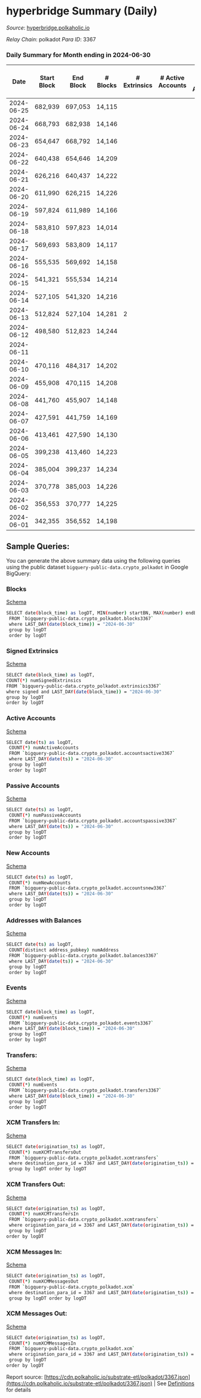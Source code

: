 # hyperbridge Summary (Daily)

_Source_: [hyperbridge.polkaholic.io](https://hyperbridge.polkaholic.io)

*Relay Chain*: polkadot
*Para ID*: 3367



### Daily Summary for Month ending in 2024-06-30


| Date    | Start Block | End Block | # Blocks | # Extrinsics | # Active Accounts | # Passive Accounts | # New Accounts | # Addresses | # Events  | # Transfers ($USD) | # XCM Transfers In ($USD) | # XCM Transfers Out ($USD) | # XCM In | # XCM Out | Issues |
|---------|-------------|-----------|----------|--------------|-------------------|--------------------|----------------|-------------|-----------|--------------------|---------------------------|----------------------------|----------|-----------|--------|
| 2024-06-25 | 682,939 | 697,053 | 14,115 |  |  |  |  | 2 | 28,238 |   |   |   |  |  |  |
| 2024-06-24 | 668,793 | 682,938 | 14,146 |  |  |  |  | 2 | 28,300 |   |   |   |  |  |  |
| 2024-06-23 | 654,647 | 668,792 | 14,146 |  |  |  |  | 2 | 28,300 |   |   |   |  |  |  |
| 2024-06-22 | 640,438 | 654,646 | 14,209 |  |  |  |  | 2 | 28,426 |   |   |   |  |  |  |
| 2024-06-21 | 626,216 | 640,437 | 14,222 |  |  |  |  | 2 | 28,452 |   |   |   |  |  |  |
| 2024-06-20 | 611,990 | 626,215 | 14,226 |  |  |  |  | 2 | 28,460 |   |   |   |  |  |  |
| 2024-06-19 | 597,824 | 611,989 | 14,166 |  |  |  |  | 2 | 28,339 |   |   |   |  |  |  |
| 2024-06-18 | 583,810 | 597,823 | 14,014 |  |  |  |  | 2 | 28,036 |   |   |   |  |  |  |
| 2024-06-17 | 569,693 | 583,809 | 14,117 |  |  |  |  | 2 | 28,242 |   |   |   |  |  |  |
| 2024-06-16 | 555,535 | 569,692 | 14,158 |  |  |  |  | 2 | 28,324 |   |   |   |  |  |  |
| 2024-06-15 | 541,321 | 555,534 | 14,214 |  |  |  |  | 2 | 28,436 |   |   |   |  |  |  |
| 2024-06-14 | 527,105 | 541,320 | 14,216 |  |  |  |  | 2 | 28,440 |   |   |   |  |  |  |
| 2024-06-13 | 512,824 | 527,104 | 14,281 | 2 |  |  |  | 2 | 28,579 | 2  |   |   |  |  |  |
| 2024-06-12 | 498,580 | 512,823 | 14,244 |  |  |  |  | 3 | 28,496 |   |   |   |  |  |  |
| 2024-06-11 |  |  |  |  |  |  |  | 3 |  |   |   |   |  |  |  |
| 2024-06-10 | 470,116 | 484,317 | 14,202 |  |  |  |  | 3 | 28,412 |   |   |   |  |  |  |
| 2024-06-09 | 455,908 | 470,115 | 14,208 |  |  |  |  | 3 | 28,424 |   |   |   |  |  |  |
| 2024-06-08 | 441,760 | 455,907 | 14,148 |  |  |  |  | 3 | 28,304 |   |   |   |  |  |  |
| 2024-06-07 | 427,591 | 441,759 | 14,169 |  |  |  |  | 3 | 28,346 |   |   |   |  |  |  |
| 2024-06-06 | 413,461 | 427,590 | 14,130 |  |  |  |  | 3 | 28,268 |   |   |   |  |  |  |
| 2024-06-05 | 399,238 | 413,460 | 14,223 |  |  |  |  | 3 | 28,454 |   |   |   |  |  |  |
| 2024-06-04 | 385,004 | 399,237 | 14,234 |  |  |  |  | 3 | 28,476 |   |   |   |  |  |  |
| 2024-06-03 | 370,778 | 385,003 | 14,226 |  |  |  |  | 3 | 28,460 |   |   |   |  |  |  |
| 2024-06-02 | 356,553 | 370,777 | 14,225 |  |  |  |  | 3 | 28,457 |   |   |   |  |  |  |
| 2024-06-01 | 342,355 | 356,552 | 14,198 |  |  |  |  | 3 | 28,404 |   |   |   |  |  |  |

## Sample Queries:
You can generate the above summary data using the following queries using the public dataset `bigquery-public-data.crypto_polkadot` in Google BigQuery:


### Blocks 

[Schema](https://github.com/colorfulnotion/substrate-etl/blob/main/schema/blocks.json)

```bash
SELECT date(block_time) as logDT, MIN(number) startBN, MAX(number) endBN, COUNT(*) numBlocks 
 FROM `bigquery-public-data.crypto_polkadot.blocks3367`  
 where LAST_DAY(date(block_time)) = "2024-06-30" 
 group by logDT 
 order by logDT
```

### Signed Extrinsics 

[Schema](https://github.com/colorfulnotion/substrate-etl/blob/main/schema/extrinsics.json)

```bash
SELECT date(block_time) as logDT, 
COUNT(*) numSignedExtrinsics 
FROM `bigquery-public-data.crypto_polkadot.extrinsics3367`  
where signed and LAST_DAY(date(block_time)) = "2024-06-30" 
group by logDT 
order by logDT
```

### Active Accounts 

[Schema](https://github.com/colorfulnotion/substrate-etl/blob/main/schema/accountsactive.json)

```bash
SELECT date(ts) as logDT, 
 COUNT(*) numActiveAccounts 
 FROM `bigquery-public-data.crypto_polkadot.accountsactive3367` 
 where LAST_DAY(date(ts)) = "2024-06-30" 
 group by logDT 
 order by logDT
```

### Passive Accounts 

[Schema](https://github.com/colorfulnotion/substrate-etl/blob/main/schema/accountspassive.json)

```bash
SELECT date(ts) as logDT, 
 COUNT(*) numPassiveAccounts 
 FROM `bigquery-public-data.crypto_polkadot.accountspassive3367` 
 where LAST_DAY(date(ts)) = "2024-06-30" 
 group by logDT 
 order by logDT
```

### New Accounts 

[Schema](https://github.com/colorfulnotion/substrate-etl/blob/main/schema/accountsnew.json)

```bash
SELECT date(ts) as logDT, 
 COUNT(*) numNewAccounts 
 FROM `bigquery-public-data.crypto_polkadot.accountsnew3367` 
 where LAST_DAY(date(ts)) = "2024-06-30" 
 group by logDT
 order by logDT
```

### Addresses with Balances 

[Schema](https://github.com/colorfulnotion/substrate-etl/blob/main/schema/balances.json)

```bash
SELECT date(ts) as logDT,
 COUNT(distinct address_pubkey) numAddress 
 FROM `bigquery-public-data.crypto_polkadot.balances3367` 
 where LAST_DAY(date(ts)) = "2024-06-30" 
 group by logDT 
 order by logDT
```

### Events 

[Schema](https://github.com/colorfulnotion/substrate-etl/blob/main/schema/events.json)

```bash
SELECT date(block_time) as logDT, 
 COUNT(*) numEvents 
 FROM `bigquery-public-data.crypto_polkadot.events3367` 
 where LAST_DAY(date(block_time)) = "2024-06-30" 
 group by logDT 
 order by logDT
```

### Transfers:

[Schema](https://github.com/colorfulnotion/substrate-etl/blob/main/schema/transfers.json)

```bash
SELECT date(block_time) as logDT, 
 COUNT(*) numEvents 
 FROM `bigquery-public-data.crypto_polkadot.transfers3367` 
 where LAST_DAY(date(block_time)) = "2024-06-30" 
 group by logDT 
 order by logDT
```

### XCM Transfers In: 

[Schema](https://github.com/colorfulnotion/substrate-etl/blob/main/schema/xcmtransfers.json)

```bash
SELECT date(origination_ts) as logDT, 
 COUNT(*) numXCMTransfersOut 
 FROM `bigquery-public-data.crypto_polkadot.xcmtransfers` 
 where destination_para_id = 3367 and LAST_DAY(date(origination_ts)) = "2024-06-30" 
 group by logDT order by logDT
```

### XCM Transfers Out: 

[Schema](https://github.com/colorfulnotion/substrate-etl/blob/main/schema/xcmtransfers.json)

```bash
SELECT date(origination_ts) as logDT, 
 COUNT(*) numXCMTransfersIn 
 FROM `bigquery-public-data.crypto_polkadot.xcmtransfers` 
 where origination_para_id = 3367 and LAST_DAY(date(origination_ts)) = "2024-06-30" 
 group by logDT 
order by logDT
```

### XCM Messages In: 

[Schema](https://github.com/colorfulnotion/substrate-etl/blob/main/schema/xcm.json)

```bash
SELECT date(origination_ts) as logDT, 
 COUNT(*) numXCMMessagesOut 
 FROM `bigquery-public-data.crypto_polkadot.xcm` 
 where destination_para_id = 3367 and LAST_DAY(date(origination_ts)) = "2024-06-30" 
 group by logDT order by logDT
```

### XCM Messages Out: 

[Schema](https://github.com/colorfulnotion/substrate-etl/blob/main/schema/xcm.json)

```bash
SELECT date(origination_ts) as logDT, 
 COUNT(*) numXCMMessagesIn 
 FROM `bigquery-public-data.crypto_polkadot.xcm` 
 where origination_para_id = 3367 and LAST_DAY(date(origination_ts)) = "2024-06-30" 
 group by logDT 
order by logDT
```


Report source: [https://cdn.polkaholic.io/substrate-etl/polkadot/3367.json](https://cdn.polkaholic.io/substrate-etl/polkadot/3367.json) | See [Definitions](/DEFINITIONS.md) for details
